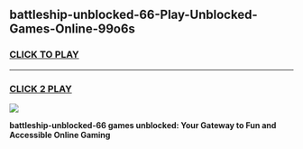 
## battleship-unblocked-66-Play-Unblocked-Games-Online-99o6s
<h3>
<a href="https://premium76.site?title=battleship-unblocked-66&ref=25A">CLICK TO PLAY</a></h3>
<hr>

<h3>
<a href="https://premium76.site?title=battleship-unblocked-66&ref=25A">CLICK 2 PLAY</a>
  
</h3>

<a href="https://premium76.site?title=battleship-unblocked-66&ref=25A"><img src="https://clearcache.store/games.png"></a>


**battleship-unblocked-66 games unblocked: Your Gateway to Fun and Accessible Online Gaming**
